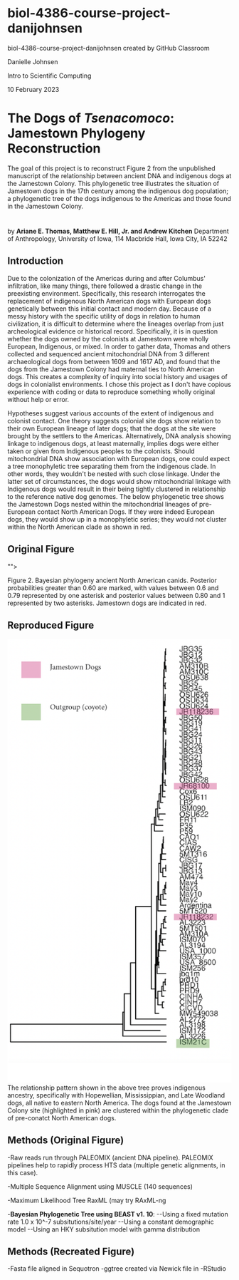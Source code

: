 # biol-4386-course-project-danijohnsen
biol-4386-course-project-danijohnsen created by GitHub Classroom


Danielle Johnsen

Intro to Scientific Computing

10 February 2023

# The Dogs of _Tsenacomoco_: Jamestown Phylogeny Reconstruction


The goal of this project is to reconstruct Figure 2 from the unpublished manuscript of the relationship between ancient DNA and indigenous dogs at the Jamestown Colony. This phylogenetic tree illustrates the situation of Jamestown dogs in the 17th century among the indigenous dog population; a phylogenetic tree of the dogs indigenous to the Americas and those found in the Jamestown Colony.


# 

by **Ariane E. Thomas, Matthew E. Hill, Jr. and Andrew Kitchen** Department of Anthropology, University of Iowa, 114 Macbride Hall, Iowa City, IA 52242

## Introduction
Due to the colonization of the Americas during and after Columbus' infiltration, like many things, there followed a drastic change in the preexisting environment. Specifically, this research interrogates the replacement of indigenous North American dogs with European dogs genetically between this initial contact and modern day. Because of a messy history with the specific utility of dogs in relation to human civilization, it is difficult to determine where the lineages overlap from just archeological evidence or historical record. Specifically, it is in question whether the dogs owned by the colonists at Jamestown were wholly European, Indigenous, or mixed. In order to gather data, Thomas and others collected and sequenced ancient mitochondrial DNA from 3 different archaeological dogs from between 1609 and 1617 AD, and found that the dogs from the Jamestown Colony had maternal ties to North American dogs. This creates a complexity of inquiry into social history and usages of dogs in colonialist environments. I chose this project as I don't have copious experience with coding or data to reproduce something wholly original without help or error. 

Hypotheses suggest various accounts of the extent of indigenous and colonist contact. One theory suggests colonial site dogs show relation to their own European lineage of later dogs; that the dogs at the site were brought by the settlers to the Americas. Alternatively, DNA analysis showing linkage to indigenous dogs, at least maternally, implies dogs were either taken or given from Indigenous peoples to the colonists. Should mitochondrial DNA show association with European dogs, one could expect a tree monophyletic tree separating them from the indigenous clade. In other words, they wouldn't be nested with such close linkage. Under the latter set of circumstances, the dogs would show mitochondrial linkage with Indigenous dogs would result in their being tightly clustered in relationship to the reference native dog genomes. The below phylogenetic tree shows the Jamestown Dogs nested within the mitochondrial lineages of pre-European contact North American Dogs. If they were indeed European dogs, they would show up in a monophyletic series; they would not cluster within the North American clade as shown in red.

## Original Figure

"<img width="920" alt="" src="https://user-images.githubusercontent.com/124938981/235270342-f64e911f-65bb-4414-b25d-1978af4a7f07.png">"> 

Figure 2. Bayesian phylogeny ancient North American canids. 
Posterior probabilities greater than 0.60 are marked, with values 
between 0.6 and 0.79 represented by one asterisk and posterior 
values between 0.80 and 1 represented by two asterisks. 
Jamestown dogs are indicated in red.



## Reproduced Figure

![Reconstructed](/finaltree.png)
The relationship pattern shown in the above tree proves indigenous ancestry, specifically with Hopewellian, Mississippian, and Late Woodland dogs, all native to eastern North America. The dogs found at the Jamestown Colony site (highlighted in pink) are clustered within the phylogenetic clade of pre-conatct North American dogs.


## Methods (Original Figure)
-Raw reads run through PALEOMIX (ancient DNA pipeline). PALEOMIX pipelines help to rapidly process HTS data (multiple genetic alignments, in this case).

-Multiple Sequence Alignment using MUSCLE (140 sequences)

-Maximum Likelihood Tree RaxML (may try RAxML-ng 

-**Bayesian Phylogenetic Tree using BEAST v1. 10**:
--Using a fixed mutation rate 1.0 x 10^-7 subsitutions/site/year
--Using a constant demographic model
--Using an HKY subsitution model with gamma distribution

## Methods (Recreated Figure)

-Fasta file aligned in Sequotron
-ggtree created via Newick file in 
-RStudio

